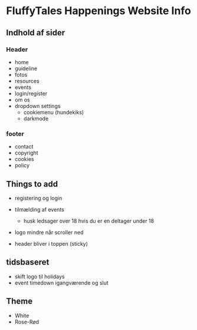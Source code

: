 # FluffyTales Happenings Website Info




## Indhold af sider
### Header

- home
- guideline
- fotos
- resources
- events
- login/register
- om os
- dropdown settings
	- cookiemenu (hundekiks)
	- darkmode

### footer
 - contact
 - copyright
 - cookies
 - policy


## Things to add  
- registering og login

- tilmælding af events
    - husk ledsager over 18 hvis du er en deltager under 18

- logo mindre når scroller ned
- header bliver i toppen (sticky)

## tidsbaseret
- skift logo til holidays
- event timedown igangværende og slut

## Theme
- White
- Rose-Rød

